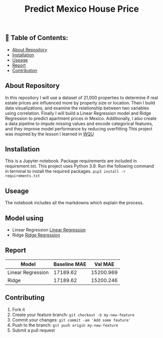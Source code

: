 <h1 align="center"> Predict Mexico House Price  </h1>

<br>

## 📃 Table of Contents:
  - [About Repository](#-about-repository)
  - [Installation](#-installation)
  - [Useage](#-useage)
  - [Report](#-report)
  - [Contribution](#-contribution)
  
## About Repository
In this repository I will use a dataset of 21,000 properties to determine if real estate prices are influenced more by property size or location. Then I build data visualizations, and examine the relationship between two variables using correlation. Finally I will build a Linear Regression model and Ridge Regression to predict apartment prices in Mexico. Additionally, I also create a data pipeline to impute missing values and encode categorical features, and they improve model performance by reducing overfitting
This project was inspired by the lesson I learned in [WQU](https://www.wqu.edu/)

## Installation
This is a Jupyter notebook. Package requirements are included in requirement.txt. This project uses Python 3.9. Run the following command in terminal to install the required packages. `pip3 install -r requirements.txt`

## Useage
The notebook includes all the markdowns which explain the process.

## Model using
* Linear Regression [Linear Regression](https://paperswithcode.com/method/linear-regression)
* Ridge [Ridge Regression](https://arxiv.org/pdf/1509.09169.pdf)

## Report
| Model | Baseline MAE | Val MAE |
| ----- | ------------ | ------- |
| Linear Regression | 17189.62 | 15200.969 |
| Ridge | 17189.62 | 15200.246|

## Contributing
1. Fork it
2. Create your feature branch: `git checkout -b my-new-feature`
3. Commit your changes: `git commit -am 'Add some feature'`
4. Push to the branch: `git push origin my-new-feature`
5. Submit a pull request
